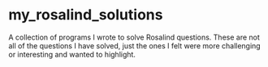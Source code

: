 # my_rosalind_solutions
A collection of programs I wrote to solve Rosalind questions. These are not all of the questions I have solved, just the ones I felt were more challenging or interesting and wanted to highlight. 
